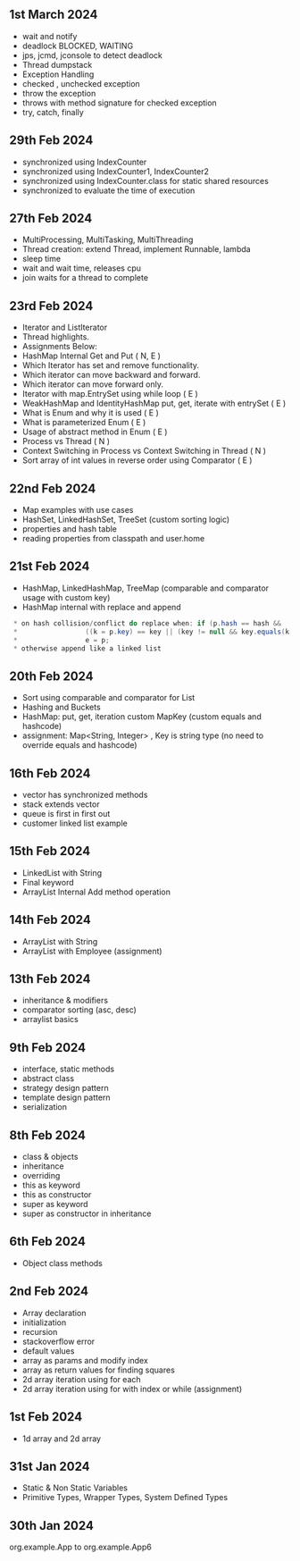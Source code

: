 ## 1st March 2024
- wait and notify
- deadlock BLOCKED, WAITING
- jps, jcmd, jconsole to detect deadlock
- Thread dumpstack
- Exception Handling
- checked , unchecked exception
- throw the exception
- throws with method signature for checked exception
- try, catch, finally

## 29th Feb 2024
- synchronized using IndexCounter
- synchronized using IndexCounter1, IndexCounter2
- synchronized using IndexCounter.class for static shared resources
- synchronized to evaluate the time of execution

## 27th Feb 2024
- MultiProcessing, MultiTasking, MultiThreading
- Thread creation: extend Thread, implement Runnable, lambda
- sleep time
- wait and wait time, releases cpu
- join waits for a thread to complete

## 23rd Feb 2024
- Iterator and ListIterator
- Thread highlights.
- Assignments Below: 
- HashMap Internal Get and Put ( N, E )
- Which Iterator has set and remove functionality.
- Which iterator can move backward and forward.
- Which iterator can move forward only.
- Iterator with map.EntrySet using while loop ( E )
- WeakHashMap and IdentityHashMap put, get, iterate with entrySet ( E )
- What is Enum and why it is used ( E )
- What is parameterized Enum ( E )
- Usage of abstract method in Enum ( E )
- Process vs Thread ( N )
- Context Switching in Process vs Context Switching in Thread ( N )
- Sort array of int values in reverse order using Comparator ( E )

## 22nd Feb 2024
- Map examples with use cases
- HashSet, LinkedHashSet, TreeSet (custom sorting logic)
- properties and hash table
- reading properties from classpath and user.home

## 21st Feb 2024
- HashMap, LinkedHashMap, TreeMap (comparable and comparator usage with custom key)
- HashMap internal with replace and append
```java 
 * on hash collision/conflict do replace when: if (p.hash == hash &&
 *                 ((k = p.key) == key || (key != null && key.equals(k))))
 *                 e = p; 
 * otherwise append like a linked list
```

## 20th Feb 2024
- Sort using comparable and comparator for List
- Hashing and Buckets
- HashMap: put, get, iteration custom MapKey (custom equals and hashcode)
- assignment: Map<String, Integer> , Key is string type (no need to override equals and hashcode)

## 16th Feb 2024
- vector has synchronized methods
- stack extends vector
- queue is first in first out
- customer linked list example

## 15th Feb 2024
- LinkedList with String
- Final keyword
- ArrayList Internal Add method operation

## 14th Feb 2024
- ArrayList with String
- ArrayList with Employee (assignment)

## 13th Feb 2024
- inheritance & modifiers
- comparator sorting (asc, desc)
- arraylist basics

## 9th Feb 2024
- interface, static methods
- abstract class
- strategy design pattern
- template design pattern
- serialization

## 8th Feb 2024
- class & objects
- inheritance
- overriding
- this as keyword
- this as constructor
- super as keyword
- super as constructor in inheritance

## 6th Feb 2024
- Object class methods
## 2nd Feb 2024
- Array declaration
- initialization
- recursion
- stackoverflow error
- default values
- array as params and modify index
- array as return values for finding squares
- 2d array iteration using for each
- 2d array iteration using for with index or while (assignment)
## 1st Feb 2024
- 1d array and 2d array

## 31st Jan 2024

- Static & Non Static Variables
- Primitive Types, Wrapper Types, System Defined Types

## 30th Jan 2024

org.example.App to org.example.App6
